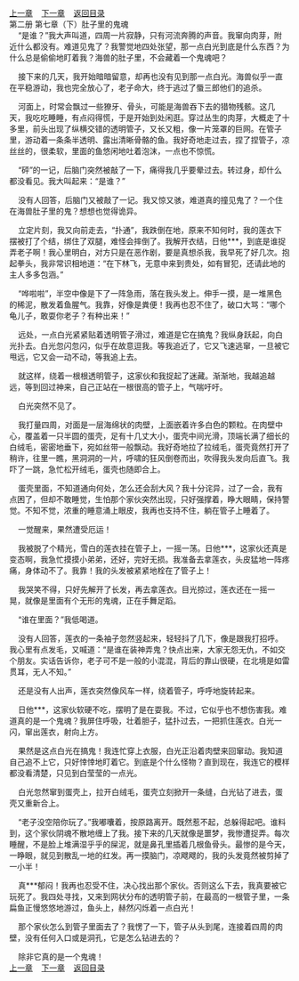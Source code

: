 
[上一章](https://github.com/xiaominghe2014/spider_book/blob/master/book/知北游/第33章.md)&nbsp;&nbsp;&nbsp;&nbsp;[下一章](https://github.com/xiaominghe2014/spider_book/blob/master/book/知北游/第35章.md)&nbsp;&nbsp;&nbsp;&nbsp;[返回目录](https://github.com/xiaominghe2014/spider_book/blob/master/book/知北游/README.md)
<br /> 第二册 第七章（下）肚子里的鬼魂<br />
        “是谁？”我大声叫道，四周一片寂静，只有河流奔腾的声音。我窜向肉芽，附近什么都没有。难道见鬼了？我警觉地四处张望，那一点白光到底是什么东西？为什么总是偷偷地盯着我？海兽的肚子里，不会藏着一个鬼魂吧？

    接下来的几天，我开始暗暗留意，却再也没有见到那一点白光。海兽似乎一直在平稳游动，我也完全放心了，老子命大，终于逃过了蜃三郎他们的追杀。

    河面上，时常会飘过一些獠牙、骨头，可能是海兽吞下去的猎物残骸。这几天，我吃吃睡睡，有点闷得慌，于是开始到处闲逛。穿过丛生的肉芽，大概走了十多里，前头出现了纵横交错的透明管子，又长又粗，像一片笼罩的巨网。在管子里，游动着一条条半透明、露出清晰骨骼的鱼。我好奇地走过去，捏了捏管子，凉丝丝的，很柔软，里面的鱼悠闲地吐着泡沫，一点也不惊慌。

    “砰”的一记，后脑门突然被敲了一下，痛得我几乎要晕过去。转过身，却什么都没看见。我大叫起来：“是谁？”

    没有人回答，后脑门又被敲了一记。我又惊又骇，难道真的撞见鬼了？一个住在海兽肚子里的鬼？想想也觉得诡异。

    立定片刻，我又向前走去，“扑通”，我跌倒在地，原来不知何时，我的莲衣下摆被打了个结，绑住了双腿，难怪会摔倒了。我解开衣结，日他***，到底是谁捉弄老子啊！我心里明白，对方只是在恶作剧，要是真想杀我，我早死了好几次。抱起拳头，我非常识相地道：“在下林飞，无意中来到贵处，如有冒犯，还请此地的主人多多包涵。”

    “哗啦啦”，半空中像是下了一阵急雨，落在我头发上。伸手一摸，是一堆黑色的稀泥，散发着鱼腥气。我靠，好像是粪便！我再也忍不住了，破口大骂：“哪个龟儿子，敢耍你老子？有种出来！”

    远处，一点白光紧紧贴着透明管子滑过，难道是它在搞鬼？我纵身跃起，向白光扑去。白光忽闪忽闪，似乎在故意逗我。等我追近了，它又飞速逃窜，一旦被它甩远，它又会一动不动，等我追上去。

    就这样，绕着一根根透明管子，这家伙和我捉起了迷藏。渐渐地，我越追越远，等到回过神来，自己正站在一根很高的管子上，气喘吁吁。

    白光突然不见了。

    我打量四周，对面是一层海绵状的肉壁，上面嵌着许多白色的颗粒。在肉壁中心，覆盖着一只半圆的蛋壳，足有十几丈大小，蛋壳中间光滑，顶端长满了细长的白绒毛，密密地垂下，宛如丝带一般飘动。我好奇地拉了拉绒毛，蛋壳竟然打开了稍许，往里一瞧，黑洞洞的一片，呼啸的狂风倒卷而出，吹得我头发向后直飞。我吓了一跳，急忙松开绒毛，蛋壳也随即合上。

    蛋壳里面，不知道通向何处，怎么还会刮大风？我十分诧异，过了一会，我有点困了，但却不敢睡觉，生怕那个家伙突然出现，只好强撑着，睁大眼睛，保持警觉。不知不觉，浓重的睡意涌上眼皮，我再也支持不住，躺在管子上睡着了。

    一觉醒来，果然遭受厄运！

    我被脱了个精光，雪白的莲衣挂在管子上，一摇一荡。日他***，这家伙还真是变态啊，我急忙摸摸小弟弟，还好，完好无损。我准备去拿莲衣，头皮猛地一阵疼痛，身体动不了。我靠！我的头发被紧紧地栓在了管子上！

    我哭笑不得，只好先解开了长发，再去拿莲衣。目光掠过，莲衣还在一摇一晃，就像是里面有个无形的鬼魂，正在手舞足蹈。

    “谁在里面？”我低喝道。

    没有人回答，莲衣的一条袖子忽然竖起来，轻轻抖了几下，像是跟我打招呼。我心里有点发毛，又喊道：“是谁在装神弄鬼？快点出来，大家无怨无仇，不如交个朋友。实话告诉你，老子可不是一般的小混混，背后的靠山很硬，在北境是如雷贯耳，无人不知。”

    还是没有人出声，莲衣突然像风车一样，绕着管子，呼呼地旋转起来。

    日他***，这家伙软硬不吃，摆明了是在耍我。不过，它似乎也不想伤害我。难道真的是一个鬼魂？我屏住呼吸，壮着胆子，猛扑过去，一把抓住莲衣。白光一闪，窜出莲衣，射向上方。

    果然是这点白光在搞鬼！我连忙穿上衣服，白光正沿着肉壁来回窜动。我知道自己追不上它，只好悻悻地盯着它。到底是个什么怪物？直到现在，我连它的模样都没看清楚，只见到白莹莹的一点光。

    白光忽然窜到蛋壳上，拉开白绒毛，蛋壳立刻掀开一条缝，白光钻了进去，蛋壳又重新合上。

    “老子没空陪你玩了。”我嘟囔着，按原路离开。既然惹不起，总躲得起吧。谁料到，这个家伙阴魂不散地缠上了我。接下来的几天就像是噩梦，我惨遭捉弄。每次睡醒，不是脸上堆满湿乎乎的屎泥，就是鼻孔里插着几根鱼骨头。最惨的是今天，一睁眼，就见到散乱一地的红发。再一摸脑门，凉飕飕的，我的头发竟然被剪掉了一小半！

    真***郁闷！我再也忍受不住，决心找出那个家伙。否则这么下去，我真要被它玩死了。我四处寻找，又来到网状分布的透明管子前，在最高的一根管子里，一条扁鱼正慢悠悠地游过，鱼头上，赫然闪烁着一点白光！

    那个家伙怎么到管子里面去了？我愣了一下，管子从头到尾，连接着四周的肉壁，没有任何入口或是洞孔，它是怎么钻进去的？

    除非它真的是一个鬼魂！
  <br />
[上一章](https://github.com/xiaominghe2014/spider_book/blob/master/book/知北游/第33章.md)&nbsp;&nbsp;&nbsp;&nbsp;[下一章](https://github.com/xiaominghe2014/spider_book/blob/master/book/知北游/第35章.md)&nbsp;&nbsp;&nbsp;&nbsp;[返回目录](https://github.com/xiaominghe2014/spider_book/blob/master/book/知北游/README.md)
